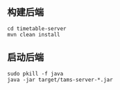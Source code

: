 ## 构建后端
```
cd timetable-server
mvn clean install
```
## 启动后端
```
sudo pkill -f java
java -jar target/tams-server-*.jar


```
